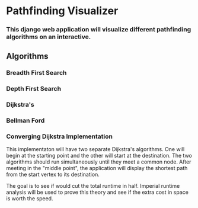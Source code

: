 # Pathfinding Visualizer

### This django web application will visualize different pathfinding algorithms on an interactive.

## Algorithms

### Breadth First Search

### Depth First Search

### Dijkstra's

### Bellman Ford

### Converging Dijkstra Implementation

This implementaton will have two separate Dijkstra's algorithms. One will begin at the starting point and the other will start at the destination. The two algorithms should run simultaneously until they meet a common node. After meeting in the "middle point", the application will display the shortest path from the start vertex to its destination.

The goal is to see if would cut the total runtime in half. Imperial runtime analysis will be used to prove this theory and see if the extra cost in space is worth the speed.
